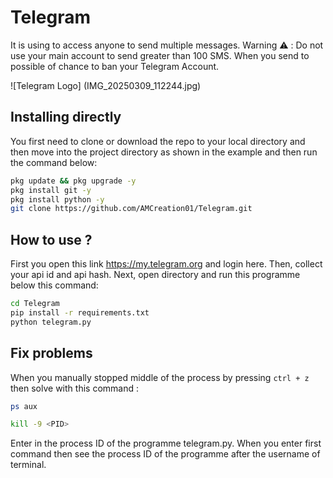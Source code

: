 # Telegram
It is using to access anyone to send multiple messages. Warning ⚠️ : Do not use your main account to send greater than 100 SMS. When you send to possible of chance to ban your Telegram Account.

![Telegram Logo]
(IMG_20250309_112244.jpg)
## Installing directly
You first need to clone or download the repo to your local directory and then move into the project directory as shown in the example and then run the command below:

```bash
pkg update && pkg upgrade -y
pkg install git -y
pkg install python -y
git clone https://github.com/AMCreation01/Telegram.git
```
## How to use ?
First you open this link https://my.telegram.org and login here. Then, collect your api id and api hash. Next, open directory and run this programme below this command:

```bash
cd Telegram
pip install -r requirements.txt
python telegram.py
```

## Fix problems 
When you manually stopped middle of the process by pressing ```ctrl + z``` then solve with this command :

```bash
ps aux
```
```bash
kill -9 <PID>
```
Enter in <PID> the process ID of the programme telegram.py. When you enter first command then see the process ID of the programme after the username of terminal.
